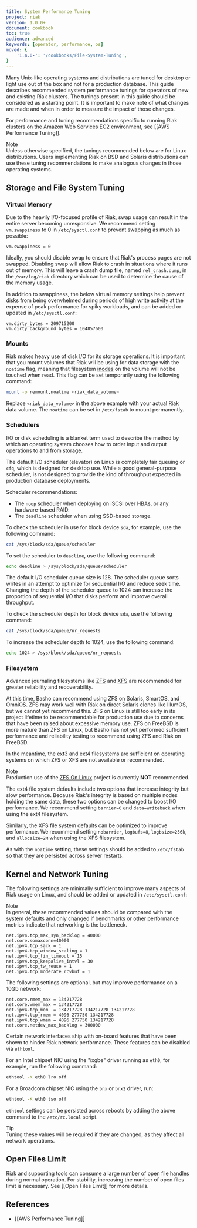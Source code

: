 ```yaml
---
title: System Performance Tuning
project: riak
version: 1.0.0+
document: cookbook
toc: true
audience: advanced
keywords: [operator, performance, os]
moved: {
    '1.4.0-': '/cookbooks/File-System-Tuning',
}
---
```


Many Unix-like operating systems and distributions are tuned for desktop or
light use out of the box and not for a production database. This guide
describes recommended system performance tunings for operators of new and
existing Riak clusters. The tunings present in this guide should be considered
as a starting point. It is important to make note of what changes are made and
when in order to measure the impact of those changes.

For performance and tuning recommendations specific to running Riak clusters on
the Amazon Web Services EC2 environment, see [[AWS Performance Tuning]].

<div class="note">
<div class="title">Note</div>
Unless otherwise specified, the tunings recommended below are for Linux
distributions. Users implementing Riak on BSD and Solaris distributions can use
these tuning recommendations to make analogous changes in those operating
systems.
</div>

## Storage and File System Tuning

### Virtual Memory

Due to the heavily I/O-focused profile of Riak, swap usage can result in the
entire server becoming unresponsive. We recommend setting `vm.swappiness` to 0
in `/etc/sysctl.conf` to prevent swapping as much as possible:

```config
vm.swappiness = 0
```

Ideally, you should disable swap to ensure that Riak's process pages are not
swapped. Disabling swap will allow Riak to crash in situations where it runs out
 of memory. This will leave a crash dump file, named `rel_crash.dump`, in the
 `/var/log/riak` directory which can be used to determine the cause of the
 memory usage.

In addition to swappiness, the below virtual memory settings help prevent disks
from being overwhelmed during periods of high write activity at the expense of
peak performance for spiky workloads, and can be added or updated in 
`/etc/sysctl.conf`:

```config
vm.dirty_bytes = 209715200
vm.dirty_background_bytes = 104857600
```

### Mounts

Riak makes heavy use of disk I/O for its storage operations. It is important
that you mount volumes that Riak will be using for data storage with the
`noatime` flag, meaning that filesystem
[inodes](http://en.wikipedia.org/wiki/Inode) on the volume will not be touched
when read. This flag can be set temporarily using the following command:


```bash
mount -o remount,noatime <riak_data_volume>
```

Replace `<riak_data_volume>` in the above example with your actual Riak data
volume. The `noatime` can be set in `/etc/fstab` to mount permanently.

### Schedulers

I/O or disk scheduling is a blanket term used to describe the method by which an
 operating system chooses how to order input and output operations to and from
 storage.

The default I/O scheduler (elevator) on Linux is completely fair queuing or
`cfq`, which is designed for desktop use. While a good general-purpose
scheduler, is not designed to provide the kind of throughput expected in
production database deployments.

Scheduler recommendations:

* The `noop` scheduler when deploying on iSCSI over HBAs, or any hardware-based
  RAID.
* The `deadline` scheduler when using SSD-based storage.

To check the scheduler in use for block device `sda`, for example, use the
following command:

```bash
cat /sys/block/sda/queue/scheduler
```

To set the scheduler to `deadline`, use the following command:

```bash
echo deadline > /sys/block/sda/queue/scheduler
```

The default I/O scheduler queue size is 128. The scheduler queue sorts writes in
 an attempt to optimize for sequential I/O and reduce seek time. Changing the
 depth of the scheduler queue to 1024 can increase the proportion of sequential
 I/O that disks perform and improve overall throughput.

To check the scheduler depth for block device `sda`, use the following command:

```bash
cat /sys/block/sda/queue/nr_requests
```

To increase the scheduler depth to 1024, use the following command:

```bash
echo 1024 > /sys/block/sda/queue/nr_requests
```

### Filesystem

Advanced journaling filesystems like [ZFS](http://zfsonlinux.org/) and
[XFS](http://xfs.org/index.php/Main_Page) are recommended for greater
reliability and recoverability.

At this time, Basho can recommend using ZFS on Solaris, SmartOS, and OmniOS. ZFS
may work well with Riak on direct Solaris clones like IllumOS, but we cannot
yet recommend this. ZFS on Linux is still too early in its project lifetime to
be recommendable for production use due to concerns that have been raised about
excessive memory use. ZFS on FreeBSD is more mature than ZFS on Linux, but Basho
has not yet performed sufficient performance and reliability testing to
recommend using ZFS and Riak on FreeBSD.

In the meantime, the [ext3](http://en.wikipedia.org/wiki/Ext3) and
[ext4](http://en.wikipedia.org/wiki/Ext4) filesystems are sufficient on
operating systems on which ZFS or XFS are not available or recommended.

<div class="note">
<div class="title">Note</div>
Production use of the <a href="http://zfsonlinux.org/">ZFS On Linux</a> project
is currently <strong>NOT</strong> recommended.
</div>

The ext4 file system defaults include two options that increase integrity but
slow performance. Because Riak's integrity is based on multiple nodes holding
the same data, these two options can be changed to boost I/O performance. We
recommend setting `barrier=0` and `data=writeback` when using the ext4
filesystem.

Similarly, the XFS file system defaults can be optimized to improve performance.
We recommend setting `nobarrier`, `logbufs=8`, `logbsize=256k`, and
`allocsize=2M` when using the XFS filesystem.

As with the `noatime` setting, these settings should be added to `/etc/fstab`
so that they are persisted across server restarts.

## Kernel and Network Tuning

The following settings are minimally sufficient to improve many aspects of Riak
usage on Linux, and should be added or updated in `/etc/sysctl.conf`:

<div class="note">
<div class="title">Note</div>
In general, these recommended values should be compared with the system defaults
and only changed if benchmarks or other performance metrics indicate that
networking is the bottleneck.
</div>

```config
net.ipv4.tcp_max_syn_backlog = 40000
net.core.somaxconn=40000
net.ipv4.tcp_sack = 1
net.ipv4.tcp_window_scaling = 1
net.ipv4.tcp_fin_timeout = 15
net.ipv4.tcp_keepalive_intvl = 30
net.ipv4.tcp_tw_reuse = 1
net.ipv4.tcp_moderate_rcvbuf = 1
```

The following settings are optional, but may improve performance on
a 10Gb network:

```config
net.core.rmem_max = 134217728
net.core.wmem_max = 134217728
net.ipv4.tcp_mem  = 134217728 134217728 134217728
net.ipv4.tcp_rmem = 4096 277750 134217728
net.ipv4.tcp_wmem = 4096 277750 134217728
net.core.netdev_max_backlog = 300000
```

Certain network interfaces ship with on-board features that have been shown to
hinder Riak network performance. These features can be disabled via `ethtool`.

For an Intel chipset NIC using the "ixgbe" driver running as `eth0`, for
example, run the following command:

```bash
ethtool -K eth0 lro off
```

For a Broadcom chipset NIC using the `bnx` or `bnx2` driver, run:

```bash
ethtool -K eth0 tso off
```

`ethtool` settings can be persisted across reboots by adding the above command
to the `/etc/rc.local` script.

<div class="info">
<div class="title">Tip</div>
Tuning these values will be required if they are changed, as they affect all
network operations.
</div>

## Open Files Limit

Riak and supporting tools can consume a large number of open file handles
during normal operation. For stability, increasing the number of open files
limit is necessary. See [[Open Files Limit]] for more details.

## References

* [[AWS Performance Tuning]]
